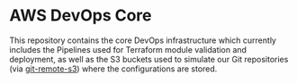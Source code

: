 # AWS DevOps Core
This repository contains the core DevOps infrastructure which currently includes the Pipelines used for Terraform module validation and deployment, as well as the S3 buckets used to simulate our Git repositories (via [git-remote-s3](https://github.com/awslabs/git-remote-s3)) where the configurations are stored.
